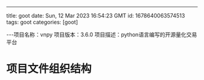 ---
title: goot
date: Sun, 12 Mar 2023 16:54:23 GMT
id: 1678640063574513
tags:
	goot
categories:
	[goot]

---项目名称：vnpy
项目版本：3.6.0
项目描述：python语言编写的开源量化交易平台

# 项目文件组织结构
